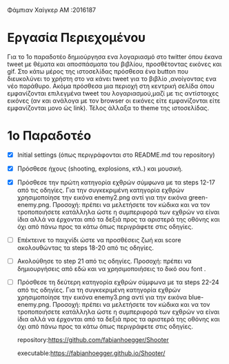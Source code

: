 Φάμπιαν Χαίγκερ
ΑΜ :2016187
    
#  Εργασία Περιεχομένου 
  
  Για το 1ο παραδοτέο δημιούργησα ενα λογαριασμό στο twitter  όπου έκανα tweet με θέματα και αποσπάσματα του βιβλίου, 
προσθέτοντας εικόνες και gif. Στο  κάτω μέρος της ιστοσελίδας πρόσθεσα ένα button που διευκολύνει το χρήστη  στο να κάνει tweet 
για το βιβλίο ,ανοίγοντας ενα νέο παράθυρο. Ακόμα πρόσθεσα μια περιοχή στη κεντρική σελίδα όπου εμφανίζονται επιλεγμένα tweet
του λογαριασμού,μαζί με τις αντίστοιχες εικόνες (αν και ανάλογα με τον browser οι εικόνες είτε εμφανίζονται είτε εμφανίζονται
μονο ώς link). Τέλος άλλαξα το theme της ιστοσελίδας.

# 1ο Παραδοτέο

       
 
- [x] Initial settings (όπως περιγράφονται στο README.md του repository)
- [x] Πρόσθεσε ήχους (shooting, explosions, κτλ.) και μουσική.
- [x] Πρόσθεσε την πρώτη κατηγορία εχθρών σύμφωνα με τα steps 12-17 από τις οδηγίες. Για την συγκεκριμένη κατηγορία εχθρών  χρησιμοποίησε      την εικόνα enemy2.png αντί για την εικόνα green-enemy.png. Προσοχή: πρέπει να μελετήσετε τον κώδικα και να τον
     τροποποιήσετε   κατάλληλα ώστε η συμπεριφορά των εχθρών να είναι ίδια αλλά να έρχονται από τα δεξιά προς τα αριστερά της οθόνης και        όχι από πάνω προς τα κάτω όπως περιγράφετε στις οδηγίες.
- [ ] Επέκτεινε το παιχνίδι ώστε να προσθέσεις ζωή και score ακολουθώντας τα steps 18-20 από τις οδηγίες.
- [ ] Ακολούθησε το step 21 από τις οδηγίες. Προσοχή: πρέπει να δημιουργήσεις από εδώ και να χρησιμοποιήσεις το δικό σου font . 
- [ ] Πρόσθεσε τη δεύτερη κατηγορία εχθρών σύμφωνα με τα steps 22-24 από τις οδηγίες. Για τη συγκεκριμένη κατηγορία εχθρών χρησιμοποίησε        την εικόνα enemy3.png αντί για την εικόνα blue-enemy.png. Προσοχή: πρέπει να μελετήσετε τον κώδικα και να τον τροποποιήσετε                κατάλληλα ώστε η συμπεριφορά των εχθρών να  είναι ίδια αλλά να έρχονται από τα δεξιά προς τα αριστερά της οθόνης και όχι από              πάνω προς τα κάτω όπως περιγράφετε στις οδηγίες.
    
   repository:https://github.com/fabianhoegger/Shooter
   
   executable:https://fabianhoegger.github.io/Shooter/
   
 
